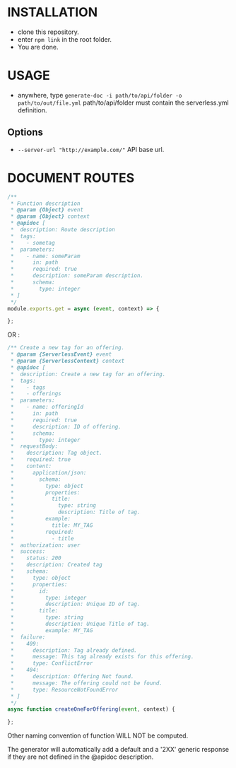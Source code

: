 # INSTALLATION
- clone this repository.
- enter `npm link` in the root folder.
- You are done.

# USAGE
- anywhere, type `generate-doc -i path/to/api/folder -o path/to/out/file.yml`
path/to/api/folder must contain the serverless.yml definition.

## Options
- `--server-url "http://example.com/"` API base url.

# DOCUMENT ROUTES
```javascript
/**
 * Function description
 * @param {Object} event 
 * @param {Object} context 
 * @apidoc [
 *  description: Route description
 *  tags:
 *    - sometag
 *  parameters:
 *    - name: someParam
 *      in: path
 *      required: true
 *      description: someParam description.
 *      schema:
 *        type: integer
 * ]
 */
module.exports.get = async (event, context) => {

};
```  
OR :
```javascript
/** Create a new tag for an offering.
 * @param {ServerlessEvent} event
 * @param {ServerlessContext} context
 * @apidoc [
 *  description: Create a new tag for an offering.
 *  tags:
 *    - tags
 *    - offerings
 *  parameters:
 *    - name: offeringId
 *      in: path
 *      required: true
 *      description: ID of offering.
 *      schema:
 *        type: integer
 *  requestBody:
 *    description: Tag object.
 *    required: true
 *    content:
 *      application/json:
 *        schema:
 *          type: object
 *          properties:
 *            title:
 *              type: string
 *              description: Title of tag.
 *          example:
 *            title: MY_TAG
 *          required:
 *            - title
 *  authorization: user
 *  success:
 *    status: 200
 *    description: Created tag
 *    schema:
 *      type: object
 *      properties:
 *        id:
 *          type: integer
 *          description: Unique ID of tag.
 *        title:
 *          type: string
 *          description: Unique Title of tag.
 *          example: MY_TAG
 *  failure:
 *    409:
 *      description: Tag already defined.
 *      message: This tag already exists for this offering.
 *      type: ConflictError
 *    404:
 *      description: Offering Not found.
 *      message: The offering could not be found.
 *      type: ResourceNotFoundError
 * ]
 */
async function createOneForOffering(event, context) {

};
```  
Other naming convention of function WILL NOT be computed.

The generator will automatically add a default and a '2XX' generic response if they are not defined in the @apidoc description.